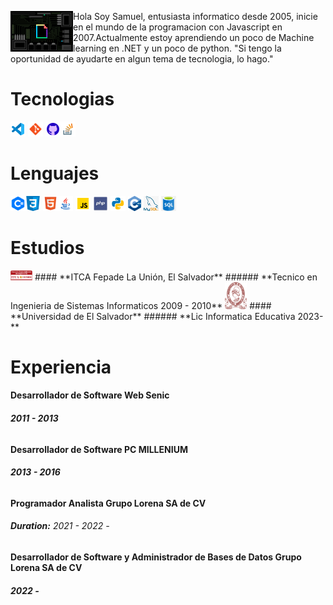 <img  align="left" width="100" src="https://github.com/samuelreyesiglesias/dev.gifs/blob/main/tech.api.gif?raw=true" />Hola Soy Samuel, entusiasta informatico desde 2005, inicie en el mundo de la programacion con Javascript en 2007.Actualmente estoy aprendiendo un poco de Machine learning en .NET y un poco de python. "Si tengo la  oportunidad de ayudarte en algun tema de tecnologia, lo hago."
<br clear="left"/>

# Tecnologias
<img src="https://github.com/samuelreyesiglesias/dev.gifs/blob/main/tech.vscode.svg?raw=true" height=24> <img src="https://github.com/samuelreyesiglesias/dev.gifs/blob/main/tech.git.svg?raw=true" height=24> <img src="https://github.com/samuelreyesiglesias/dev.gifs/blob/main/tech.github.svg" height=24><img src="https://github.com/samuelreyesiglesias/dev.gifs/blob/main/tech.stackoverflow.svg" height=24>

 
# Lenguajes
<img src="https://github.com/samuelreyesiglesias/dev.gifs/blob/main/lang.c%23.png?raw=true" height=24><img src="https://raw.githubusercontent.com/samuelreyesiglesias/dev.gifs/14fc77d20d335aa07cf0bc1b9e7062e181067919/lang.css.svg" height=24>
<img src="https://github.com/samuelreyesiglesias/dev.gifs/blob/main/lang.html5.png?raw=true" height=24><img src="https://raw.githubusercontent.com/samuelreyesiglesias/dev.gifs/14fc77d20d335aa07cf0bc1b9e7062e181067919/lang.java.svg" height=24> <img src="https://raw.githubusercontent.com/samuelreyesiglesias/dev.gifs/14fc77d20d335aa07cf0bc1b9e7062e181067919/lang.js.svg" height=24> <img src="https://github.com/samuelreyesiglesias/dev.gifs/blob/main/lang.php.png?raw=true" height=24> <img src="https://raw.githubusercontent.com/samuelreyesiglesias/dev.gifs/14fc77d20d335aa07cf0bc1b9e7062e181067919/lang.python.svg" height=24> <img src="https://github.com/samuelreyesiglesias/dev.gifs/blob/main/ISO_C%2B%2B_Logo.svg.png" height=24> <img src="https://github.com/samuelreyesiglesias/dev.gifs/blob/main/lang.mysql.png" height=24> <img src="https://github.com/samuelreyesiglesias/dev.gifs/blob/main/lang.sql.png" height=24>


# Estudios

<img src="https://github.com/samuelreyesiglesias/dev.gifs/blob/main/university.itca.png" width=35>
#### **ITCA Fepade La Unión, El Salvador** 
######  **Tecnico en Ingenieria de Sistemas Informaticos 2009 - 2010**

<img src="https://github.com/samuelreyesiglesias/dev.gifs/blob/main/university.ues.png" width=35>
#### **Universidad de El Salvador** 
######  **Lic Informatica Educativa 2023-**

# Experiencia
#### **Desarrollador de Software Web Senic**
######  **2011 - 2013**

#### **Desarrollador de Software PC MILLENIUM** 
###### **2013 - 2016**

#### **Programador Analista Grupo Lorena SA de CV**
######  **Duration:** 2021 - 2022 -

#### **Desarrollador de Software y Administrador de Bases de Datos Grupo Lorena SA de CV**
######  **2022 -**
